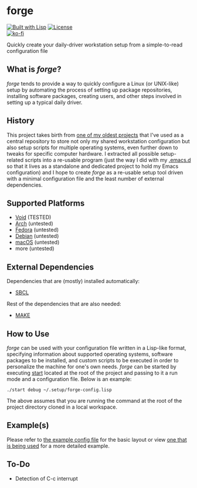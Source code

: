 # forge

[![Built with Lisp](https://img.shields.io/badge/built%20with-Lisp-blueviolet)](https://lisp-lang.org)
[![License](https://img.shields.io/github/license/myTerminal/forge.svg)](https://opensource.org/licenses/MIT)  
[![ko-fi](https://ko-fi.com/img/githubbutton_sm.svg)](https://ko-fi.com/Y8Y5E5GL7)

Quickly create your daily-driver workstation setup from a simple-to-read configuration file

## What is *forge*?

*forge* tends to provide a way to quickly configure a Linux (or UNIX-like) setup by automating the process of setting up package repositories, installing software packages, creating users, and other steps involved in setting up a typical daily driver.

## History

This project takes birth from [one of my oldest projects](https://github.com/myTerminal/dotfiles) that I've used as a central repository to store not only my shared workstation configuration but also setup scripts for multiple operating systems, even further down to tweaks for specific computer hardware. I extracted all possible setup-related scripts into a re-usable program (just the way I did with my [.emacs.d](https://github.com/myTerminal/.emacs.d) so that it lives as a standalone and dedicated project to hold my Emacs configuration) and I hope to create *forge* as a re-usable setup tool driven with a minimal configuration file and the least number of external dependencies.

## Supported Platforms

- [Void](https://voidlinux.org) (TESTED)
- [Arch](https://archlinux.org) (untested)
- [Fedora](https://getfedora.org) (untested)
- [Debian](https://www.debian.org) (untested)
- [macOS](https://www.apple.com/macos) (untested)
- more (untested)

## External Dependencies

Dependencies that are (mostly) installed automatically:

- [SBCL](http://www.sbcl.org)

Rest of the dependencies that are also needed:

- [MAKE](https://www.gnu.org/software/make)

## How to Use

*forge* can be used with your configuration file written in a Lisp-like format, specifying information about supported operating systems, software packages to be installed, and custom scripts to be executed in order to personalize the machine for one's own needs. *forge* can be started by executing [start](start) located at the root of the project and passing to it a run mode and a configuration file. Below is an example:

    ./start debug ~/.setup/forge-config.lisp

The above assumes that you are running the command at the root of the project directory cloned in a local workspace.

## Example(s)

Please refer to [the example config file](example/forge-config.lisp) for the basic layout or view [one that is being used](https://github.com/myTerminal/dotfiles/blob/master/.setup/forge-config.lisp) for a more detailed example.

## To-Do

- Detection of C-c interrupt
